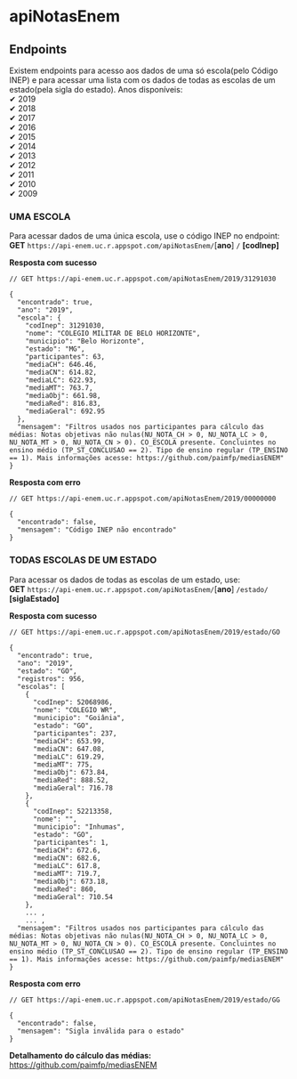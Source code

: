 # apiNotasEnem

## Endpoints
Existem endpoints para acesso aos dados de uma só escola(pelo Código INEP) e para acessar uma lista com os dados de todas as escolas de um estado(pela sigla do estado).
Anos disponíveis:  
✔ 2019  
✔ 2018  
✔ 2017  
✔ 2016  
✔ 2015  
✔ 2014  
✔ 2013  
✔ 2012  
✔ 2011  
✔ 2010  
✔ 2009  

### UMA ESCOLA
Para acessar dados de uma única escola, use o código INEP no endpoint:  
**GET** ```https://api-enem.uc.r.appspot.com/apiNotasEnem/```[**ano**] ```/``` **[codInep]**

**Resposta com sucesso**
```
// GET https://api-enem.uc.r.appspot.com/apiNotasEnem/2019/31291030

{
  "encontrado": true,
  "ano": "2019",
  "escola": {
    "codInep": 31291030,
    "nome": "COLEGIO MILITAR DE BELO HORIZONTE",
    "municipio": "Belo Horizonte",
    "estado": "MG",
    "participantes": 63,
    "mediaCH": 646.46,
    "mediaCN": 614.82,
    "mediaLC": 622.93,
    "mediaMT": 763.7,
    "mediaObj": 661.98,
    "mediaRed": 816.83,
    "mediaGeral": 692.95
  },
  "mensagem": "Filtros usados nos participantes para cálculo das médias: Notas objetivas não nulas(NU_NOTA_CH > 0, NU_NOTA_LC > 0, NU_NOTA_MT > 0, NU_NOTA_CN > 0). CO_ESCOLA presente. Concluintes no ensino médio (TP_ST_CONCLUSAO == 2). Tipo de ensino regular (TP_ENSINO == 1). Mais informações acesse: https://github.com/paimfp/mediasENEM"
}
```

**Resposta com erro**
```
// GET https://api-enem.uc.r.appspot.com/apiNotasEnem/2019/00000000

{
  "encontrado": false,
  "mensagem": "Código INEP não encontrado"
}
```

### TODAS ESCOLAS DE UM ESTADO
Para acessar os dados de todas as escolas de um estado, use:  
**GET** ```https://api-enem.uc.r.appspot.com/apiNotasEnem/```[**ano**] ```/estado/``` **[siglaEstado]**

**Resposta com sucesso**
```
// GET https://api-enem.uc.r.appspot.com/apiNotasEnem/2019/estado/GO

{
  "encontrado": true,
  "ano": "2019",
  "estado": "GO",
  "registros": 956,
  "escolas": [
    {
      "codInep": 52068986,
      "nome": "COLEGIO WR",
      "municipio": "Goiânia",
      "estado": "GO",
      "participantes": 237,
      "mediaCH": 653.99,
      "mediaCN": 647.08,
      "mediaLC": 619.29,
      "mediaMT": 775,
      "mediaObj": 673.84,
      "mediaRed": 888.52,
      "mediaGeral": 716.78
    },
    {
      "codInep": 52213358,
      "nome": "",
      "municipio": "Inhumas",
      "estado": "GO",
      "participantes": 1,
      "mediaCH": 672.6,
      "mediaCN": 682.6,
      "mediaLC": 617.8,
      "mediaMT": 719.7,
      "mediaObj": 673.18,
      "mediaRed": 860,
      "mediaGeral": 710.54
    },
    ... ,
    ... ,
  "mensagem": "Filtros usados nos participantes para cálculo das médias: Notas objetivas não nulas(NU_NOTA_CH > 0, NU_NOTA_LC > 0, NU_NOTA_MT > 0, NU_NOTA_CN > 0). CO_ESCOLA presente. Concluintes no ensino médio (TP_ST_CONCLUSAO == 2). Tipo de ensino regular (TP_ENSINO == 1). Mais informações acesse: https://github.com/paimfp/mediasENEM"
}
```

**Resposta com erro**
```
// GET https://api-enem.uc.r.appspot.com/apiNotasEnem/2019/estado/GG

{
  "encontrado": false,
  "mensagem": "Sigla inválida para o estado"
}
```

**Detalhamento do cálculo das médias:** https://github.com/paimfp/mediasENEM


